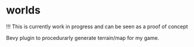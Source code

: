 # worlds

!!! This is currently work in progress and can be seen as a proof of concept

Bevy plugin to procedurarly generate terrain/map for my game.